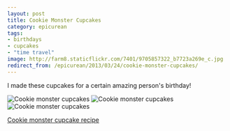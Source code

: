 ```yaml
---
layout: post
title: Cookie Monster Cupcakes
category: epicurean
tags:
- birthdays
- cupcakes
- "time travel"
image: http://farm8.staticflickr.com/7401/9705857322_b7723a269e_c.jpg
redirect_from: /epicurean/2013/03/24/cookie-monster-cupcakes/
---
```


I made these cupcakes for a certain amazing person's birthday!

<div class="photos">
<img src="http://farm8.staticflickr.com/7401/9705857322_b7723a269e_c.jpg" class="img-half" alt="Cookie monster cupcakes">
<img src="http://farm4.staticflickr.com/3728/9705859392_c81a706dc5_c.jpg" class="img-half" alt="Cookie monster cupcakes">
<img src="http://farm8.staticflickr.com/7424/9702626123_69c114c974_b.jpg" alt="Cookie monster cupcakes">
</div>

[Cookie monster cupcake recipe](http://birdonacake.blogspot.com/2011/11/om-nom-nom-nom.html)